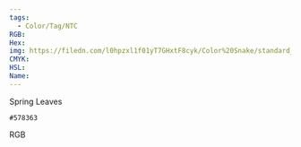 ```yaml
---
tags:
  - Color/Tag/NTC
RGB:
Hex:
img: https://filedn.com/l0hpzxl1f01yT7GHxtF8cyk/Color%20Snake/standard_csv_to_svg/578363.svg
CMYK:
HSL:
Name:
---
```

Spring Leaves
```palette
#578363
```
RGB
